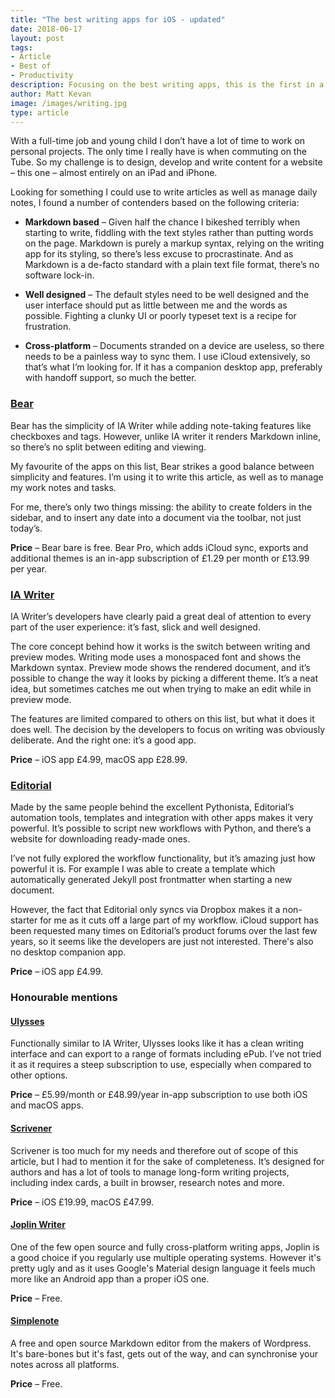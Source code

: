 ```yaml
---
title: "The best writing apps for iOS - updated"
date: 2018-06-17
layout: post
tags:
- Article
- Best of
- Productivity
description: Focusing on the best writing apps, this is the first in a series exploring the best tools to get stuff done using iOS. 
author: Matt Kevan
image: /images/writing.jpg
type: article
---
```


With a full-time job and young child I don’t have a lot of time to work on personal projects. The only time I really have is when commuting on the Tube. So my challenge is to design, develop and write content for a website – this one – almost entirely on an iPad and iPhone.

Looking for something I could use to write articles as well as manage daily notes, I found a number of contenders based on the following criteria:

* **Markdown based** –  Given half the chance I bikeshed terribly when starting to write, fiddling with the text styles rather than putting words on the page. Markdown is purely a markup syntax, relying on the writing app for its styling, so there’s less excuse to procrastinate. And as Markdown is a de-facto standard with a plain text file format, there’s no software lock-in. 

* **Well designed** – The default styles need to be well designed and the user interface should put as little between me and the words as possible. Fighting a clunky UI or poorly typeset text is a recipe for frustration. 

* **Cross-platform** – Documents stranded on a device are useless, so there needs to be a painless way to sync them. I use iCloud extensively, so that’s what I’m looking for. If it has a companion desktop app, preferably with handoff support, so much the better. 

### [Bear](http://www.bear-writer.com)

Bear has the simplicity of IA Writer while adding note-taking features like checkboxes and tags. However, unlike IA writer it renders Markdown inline, so there’s no split between editing and viewing.

My favourite of the apps on this list, Bear strikes a good balance between simplicity and features. I’m using it to write this article, as well as to manage my work notes and tasks.

For me, there’s only two things missing: the ability to create folders in the sidebar, and to insert any date into a document via the toolbar, not just today’s.

**Price** – Bear bare is free. Bear Pro, which adds iCloud sync, exports and additional themes is an in-app subscription of  £1.29 per month or £13.99 per year.

### [IA Writer](https://ia.net/writer)

IA Writer’s developers have clearly paid  a great deal of attention to every part of the user experience: it’s fast, slick and well designed. 

The core concept behind how it works is the switch between writing and preview modes. Writing mode uses a monospaced font and shows the Markdown syntax. Preview mode shows the rendered document, and it’s possible to change the way it looks by picking a different theme. It’s a neat idea, but sometimes catches me out when trying to make an edit while in preview mode.

The features are limited compared to others on this list, but what it does it does well. The decision by the developers to focus on writing was obviously deliberate. And the right one: it’s a good app. 

**Price** – iOS app £4.99, macOS app £28.99.


### [Editorial](http://omz-software.com/editorial/)

Made by the same people behind the excellent Pythonista, Editorial’s automation tools, templates and integration with other apps makes it very powerful. It’s possible to script new workflows with Python, and there’s a website for downloading ready-made ones.

I’ve not fully explored the workflow functionality, but it’s amazing just how powerful it is. For example I was able to create a template which automatically generated Jekyll post frontmatter when starting a new document.

However, the fact that Editorial only syncs via Dropbox makes it a non-starter for me as it cuts off a large part of my workflow. iCloud support has been requested many times on Editorial’s product forums over the last few years, so it seems like the developers are just not interested. There's also no desktop companion app.

**Price** – iOS app £4.99.


### Honourable mentions

#### [Ulysses](https://ulysses.app)

Functionally similar to IA Writer, Ulysses looks like it has a clean writing interface and can export to a range of formats including ePub. I’ve not tried it as it requires a steep subscription to use, especially when compared to other options.

**Price** – £5.99/month or £48.99/year in-app subscription to use both iOS and macOS apps.

#### [Scrivener](https://www.literatureandlatte.com/scrivener/overview)
Scrivener is too much for my needs and therefore out of scope of this article, but I had to mention it for the sake of completeness. It’s designed for authors and has a lot of tools to manage long-form writing projects, including index cards, a built in browser, research notes and more. 

**Price** – iOS £19.99, macOS £47.99.

#### [Joplin Writer](https://joplinapp.org)

One of the few open source and fully cross-platform writing apps, Joplin is a good choice if you regularly use multiple operating systems. However it's pretty ugly and as it uses Google's Material design language it feels much more like an Android app than a proper iOS one.

**Price** – Free.

#### [Simplenote](https://simplenote.com)

A free and open source Markdown editor from the makers of Wordpress. It's bare-bones but it's fast, gets out of the way, and can synchronise your notes across all platforms.

**Price** – Free.
